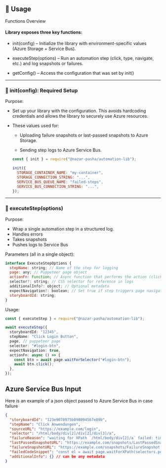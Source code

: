 ## 🔹 Usage

Functions Overview

#### Library exposes three key functions:

- init(config) – Initialize the library with environment-specific values (Azure Storage + Service Bus).

- executeStep(options) – Run an automation step (click, type, navigate, etc.) and log snapshots or failures.

- getConfig() – Access the configuration that was set by init()

---

### 🔹 init(config): Required Setup

Purpose:

- Set up your library with the configuration. This avoids hardcoding credentials and allows the library to securely use Azure resources.

- These values used for:

  - Uploading failure snapshots or last-passed snapshots to Azure Storage.

  - Sending step logs to Azure Service Bus.

  ```js
  const { init } = require("@nazar-pasha/automation-lib");

  init({
    STORAGE_CONTAINER_NAME: "my-container",
    STORAGE_CONNECTION_STRING: "...",
    SERVICE_BUS_QUEUE_NAME: "failed-steps",
    SERVICE_BUS_CONNECTION_STRING: "...",
  });
  ```

---

### 🔹 executeStep(options)

Purpose:

- Wrap a single automation step in a structured log.
- Handles errors
- Takes snapshots
- Pushes logs to Service Bus

Parameters (all in a single object):

```js
interface ExecuteStepOptions {
  stepName: string; // Name of the step for logging
  page: any; // Puppeteer page object
  actionFn: Function; // Async function that performs the action (click, type, navigate)
  selector?: string; // CSS selector for reference in logs
  additionalInfo?: object; // Optional metadata
  expectNavigation?: boolean; // Set true if step triggers page navigation
  storyboardId: string;
}
```

Usage:

```ts
const { executeStep } = require("@nazar-pasha/automation-lib");

await executeStep({
  storyboardId: "12345",
  stepName: "Click Login Button",
  page, // puppeteer page
  selector: "#login-btn",
  expectNavigation: true,
  actionFn: async () => {
    const btn = await page.waitForSelector("#login-btn");
    await btn.click();
  },
});
```

## Azure Service Bus Input

Here is an example of a json object passed to Azure Service Bus in case failure

```json
{
  "storyboardId": "123e9078975b098094567e89b",
  "stepName": "Click Anwendungen",
  "sourceURL": "https://example.com/login",
  "selector": "/html/body/div[2]/div[2]/div[3]/a",
  "failureReason": "waiting for XPath `/html/body/div[2]/a` failed: timeout 30000ms exceeded",
  "lastPassedSnapshotURL": "https://example.com/snapshots/LastPassedSnapshot.html",
  "failureSnapshotURL": "https://example.com/snapshots/FailureSnapshot.html",
  "failedCodeSnippet": "const el = await page.waitForXPath(selectors.portalView.anwendungen);\nawait el.click()",
  "additionalInfo": {} // can be any metadata
}
```
